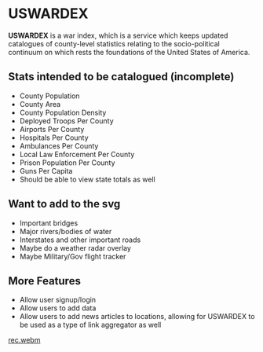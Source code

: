 # USWARDEX

**USWARDEX** is a war index, which is a service which keeps updated catalogues of 
county-level statistics relating to the socio-political continuum on which 
rests the foundations of the United States of America.

## Stats intended to be catalogued (incomplete)
 - County Population
 - County Area
 - County Population Density
 - Deployed Troops Per County
 - Airports Per County
 - Hospitals Per County
 - Ambulances Per County
 - Local Law Enforcement Per County
 - Prison Population Per County
 - Guns Per Capita
 - Should be able to view state totals as well

## Want to add to the svg
 - Important bridges
 - Major rivers/bodies of water
 - Interstates and other important roads
 - Maybe do a weather radar overlay
 - Maybe Military/Gov flight tracker

## More Features
 - Allow user signup/login
 - Allow users to add data
 - Allow users to add news articles to locations, allowing for USWARDEX to be
 used as a type of link aggregator as well

[rec.webm](https://github.com/user-attachments/assets/55be6864-c84c-400d-b723-418f6f6bba24)
